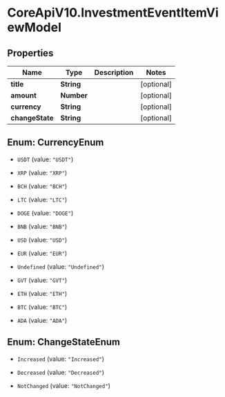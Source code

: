 # CoreApiV10.InvestmentEventItemViewModel

## Properties
Name | Type | Description | Notes
------------ | ------------- | ------------- | -------------
**title** | **String** |  | [optional] 
**amount** | **Number** |  | [optional] 
**currency** | **String** |  | [optional] 
**changeState** | **String** |  | [optional] 


<a name="CurrencyEnum"></a>
## Enum: CurrencyEnum


* `USDT` (value: `"USDT"`)

* `XRP` (value: `"XRP"`)

* `BCH` (value: `"BCH"`)

* `LTC` (value: `"LTC"`)

* `DOGE` (value: `"DOGE"`)

* `BNB` (value: `"BNB"`)

* `USD` (value: `"USD"`)

* `EUR` (value: `"EUR"`)

* `Undefined` (value: `"Undefined"`)

* `GVT` (value: `"GVT"`)

* `ETH` (value: `"ETH"`)

* `BTC` (value: `"BTC"`)

* `ADA` (value: `"ADA"`)




<a name="ChangeStateEnum"></a>
## Enum: ChangeStateEnum


* `Increased` (value: `"Increased"`)

* `Decreased` (value: `"Decreased"`)

* `NotChanged` (value: `"NotChanged"`)




